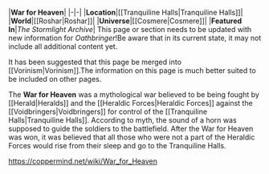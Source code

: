 |**War for Heaven**|
|-|-|
|**Location**|[[Tranquiline Halls\|Tranquiline Halls]]|
|**World**|[[Roshar\|Roshar]]|
|**Universe**|[[Cosmere\|Cosmere]]|
|**Featured In**|*The Stormlight Archive*|
This page or section needs to be updated with new information for *Oathbringer*!Be aware that in its current state, it may not include all additional content yet.

It has been suggested that this page be merged into [[Vorinism\|Vorinism]].The information on this page is much better suited to be included on other pages.

The **War for Heaven** was a mythological war believed to be being fought by [[Herald\|Heralds]] and the [[Heraldic Forces\|Heraldic Forces]] against the [[Voidbringers\|Voidbringers]] for control of the [[Tranquiline Halls\|Tranquiline Halls]].
According to myth, the sound of a horn was supposed to guide the soldiers to the battlefield.
After the War for Heaven was won, it was believed that all those who were not a part of the Heraldic Forces would rise from their sleep and go to the Tranquiline Halls.



https://coppermind.net/wiki/War_for_Heaven